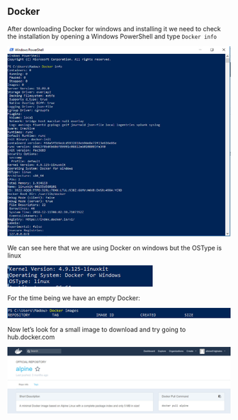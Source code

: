 

## Docker
After downloading Docker for windows and installing it we need to check the installation by opening a Windows PowerShell and type `Docker info`

![](images/madou/img-008.jpg)


We can see here that we are using Docker on windows but the OSType is linux

![](images/madou/img-009.jpg)


For the time being we have an empty Docker:

![](images/madou/img-010.jpg)


Now let’s look for a small image to download and try going to hub.docker.com

![](images/madou/img-011.jpg)



